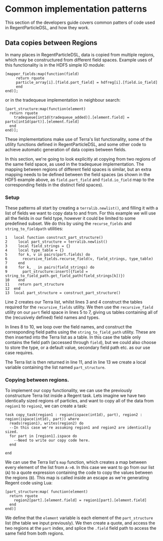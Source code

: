 # Common implementation patterns

This section of the developers guide covers common patters of code used in RegentParticleDSL, and how they work.

## Data copies between Regions
In many places in RegentParticleDSL, data is copied from multiple regions, which may be constructured from different
field spaces. Example uses of this functionality is in the HDF5 simple IO module:
```
[mapper_fields:map(function(field)
     return rquote
     particle_array[i].[field.part_field] = hdfreg[i].[field.io_field]
     end
end)];
```
or in the tradequeue implementation in neighbour search:
```
[part_structure:map(function(element)
  return rquote
    tradequeue[int1d(tradequeue_added)].[element.field] = parts[int1d(part)].[element.field]
  end
end)];
```

These implementations make use of Terra's list functionality, some of the utility functions defined in RegentParticleDSL,
and some other code to achieve automatic generation of data copies between fields.

In this section, we're going to look explicitly at copying from two regions of the same field space, as used in the tradequeue 
implementation. The mapping between regions of different field spaces is similar, but an extra mapping needs to be defined between
the field spaces (as shown in the HDF5 example above, as `field.part_field` and `field.io_field` map to the corresponding fields
in the distinct field spaces).

### Setup
These patterns all start by creating a `terralib.newlist()`, and filling it with a list of fields we want to copy data to and from.
For this example we will use all the fields in our field type, however it could be limited to some predefined subset. We do this by
using the `recurse_fields` and `string_to_fieldpath` utilities:
```
1   local function construct_part_structure()
2     local part_structure = terralib.newlist()
3     local field_strings = {}
4     local type_table = {}
5     for k, v in pairs(part.fields) do
6       recursive_fields.recurse_field(v, field_strings, type_table)
7     end
8     for k, _ in pairs(field_strings) do
9       part_structure:insert({field = string_to_field_path.get_field_path(field_strings[k])})
10    end
11    return part_structure
12  end
13  local part_structure = construct_part_structure()
```
Line 2 creates our Terra list, whilst lines 3 and 4 construct the tables required for the `recursive_fields` utility. We then use the 
`recursive_field` utility on our `part` field space in lines 5 to 7, giving us tables containing all of the (recusively defined) field names
 and types.

In lines 8 to 10, we loop over the field names, and construct the corresponding field paths using the `string_to_field_path` utility. These are
then inserted into the Terra list as a table. In this case the table only contains the field path (accessed through `field`), but we could also choose
to store the type, or a default value, secondary field path etc. as our use case requires.

The Terra list is then returned in line 11, and in line 13 we create a local variable containing the list named `part_structure`.

### Copying between regions.
To implement our copy functionality, we can use the previously constructure Terra list inside a Regent task. Lets imagine we have two identically
sized regions of particles, and want to copy all of the data from `region1` to `region2`, we can create a task:
```
task copy_task(region1 : region(ispace(int1d), part), region2 : region(ispace(int1d), part)) where
  reads(region1), writes(region2) do
  --In this case we're assuming region1 and region2 are identically sized.
  for part in [region1].ispace do
    --Need to write our copy code here.
  end

end
```

We can use the Terra list's `map` function, which creates a map between every element of the list from `A->B`. In this case we want to go from our list (`A`)
to a quote expression containing the code to copy the values between the regions (`B`). This map is called inside an escape as we're generating Regent code using Lua:
```
[part_structure:map( function(element)
  return rquote
    region2[part].[element.field] = region1[part].[element.field]
  end
end)]

```
We define that the `element` variable is each element of the `part_structure` list (the table we input previously). We then create a quote, and access the
two regions at the `part` index, and splice the `.field` field path to access the same field from both regions.
